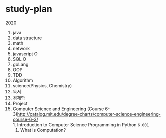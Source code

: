 # study-plan
2020
 1. java
 2. data structure
 3. math
 4. network
 5. javascript O
 6. SQL O
 7. goLang
 8. OOP
 9. TDD
 10. Algorithm
 11. science(Physics, Chemistry)
 12. 독서
 13. 경제학
 14. Project
 15. Computer Science and Engineering (Course 6-3)<http://catalog.mit.edu/degree-charts/computer-science-engineering-course-6-3/><br>
    1. Introduction to Computer Science Programming in Python ``6.001``
      1.  What is Computation?
